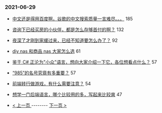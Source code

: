 ### 2021-06-29 
- [中文还是得用百度啊，谷歌的中文搜索质量一言难尽。。。](https://www.v2ex.com/t/786401) 185
- [咨询下已经买房的小伙伴，都是怎么存够首付的啊？](https://www.v2ex.com/t/786398) 132
- [夜深了才刚到家缓过来，已经不知道要怎么办了？](https://www.v2ex.com/t/786355) 92
- [diy nas 和商品 nas 大家怎么选](https://www.v2ex.com/t/786377) 61
- [鉴于 C# 正沦为"小众"语言，想向大家介绍一下它，各位想看点什么？](https://www.v2ex.com/t/786457) 57
- [“985”的名号究竟有多重要？](https://www.v2ex.com/t/786368) 57
- [前端转行做游戏，有什么需要注意？](https://www.v2ex.com/t/786371) 54
- [想学一门后端语言，哪个比较用的多，写起来比较爽](https://www.v2ex.com/t/786345) 47 

- [ < 上一页 ](https://github.com/able8/v2ex-hot-record/blob/master/2021-06-28.md) -------- [ 下一页 > ](https://github.com/able8/v2ex-hot-record/blob/master/2021-06-30.md)
